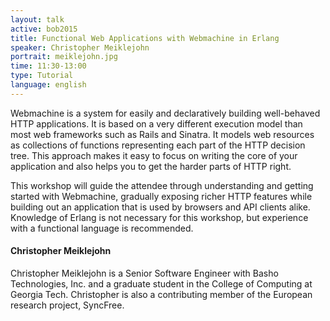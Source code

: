 ```yaml
---
layout: talk
active: bob2015
title: Functional Web Applications with Webmachine in Erlang
speaker: Christopher Meiklejohn
portrait: meiklejohn.jpg
time: 11:30-13:00
type: Tutorial
language: english
---
```


Webmachine is a system for easily and declaratively building
well-behaved HTTP applications. It is based on a very different
execution model than most web frameworks such as Rails and Sinatra.
It models web resources as collections of functions representing each
part of the HTTP decision tree.  This approach makes it easy to focus
on writing the core of your application and also helps you to get the
harder parts of HTTP right.

This workshop will guide the attendee through understanding and
getting started with Webmachine, gradually exposing richer HTTP
features while building out an application that is used by browsers
and API clients alike. Knowledge of Erlang is not necessary for this
workshop, but experience with a functional language is recommended.

#### Christopher Meiklejohn

Christopher Meiklejohn is a Senior Software Engineer with Basho
Technologies, Inc. and a graduate student in the College of Computing
at Georgia Tech. Christopher is also a contributing member of the
European research project, SyncFree.
